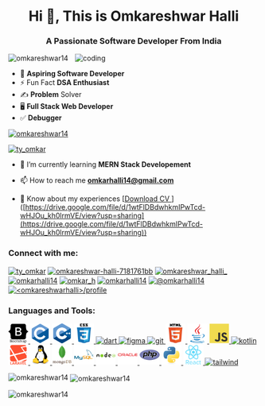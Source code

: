 <h1 align="center">Hi 👋, This is Omkareshwar Halli</h1>
<h3 align="center">A Passionate Software Developer From India</h3>

<img align="right" alt="coding" width="370" src="https://media2.giphy.com/media/qgQUggAC3Pfv687qPC/giphy.gif?cid=ecf05e47yifo1c99m96t5ikha7sutp2udbfqvtwu6dvfh63j&rid=giphy.gif&ct=g">


<p align="left"> <img src="https://komarev.com/ghpvc/?username=omkareshwar14&label=Profile%20views&color=0e75b6&style=flat" alt="omkareshwar14" /> </p>

- 🔆 **Aspiring Software Developer**
- ⚡ Fun Fact **DSA Enthusiast**
- ✍️ **Problem** Solver
- 🖥️ **Full Stack Web Developer**
- ✅ **Debugger**


<p align="left"> <a href="https://github.com/ryo-ma/github-profile-trophy"><img src="https://github-profile-trophy.vercel.app/?username=omkareshwar14" alt="omkareshwar14" /></a> </p>

<p align="left"> <a href="https://twitter.com/ty_omkar" target="blank"><img src="https://img.shields.io/twitter/follow/ty_omkar?logo=twitter&style=for-the-badge" alt="ty_omkar" /></a> </p>

- 🌱 I’m currently learning **MERN Stack Developement**

- 📫 How to reach me **omkarhalli14@gmail.com**

- 📄 Know about my experiences [[Download CV ](https://drive.google.com/file/d/1wtFlDBdwhkmIPwTcd-wHJOu_kh0lrmVE/view?usp=sharing)]([https://drive.google.com/file/d/1wtFlDBdwhkmIPwTcd-wHJOu_kh0lrmVE/view?usp=sharing](https://drive.google.com/file/d/1wtFlDBdwhkmIPwTcd-wHJOu_kh0lrmVE/view?usp=sharing))

<h3 align="left">Connect with me:</h3>
<p align="left">
<a href="https://twitter.com/ty_omkar" target="blank"><img align="center" src="https://raw.githubusercontent.com/rahuldkjain/github-profile-readme-generator/master/src/images/icons/Social/twitter.svg" alt="ty_omkar" height="30" width="40" /></a>
<a href="https://linkedin.com/in/omkareshwar-halli-7181761bb" target="blank"><img align="center" src="https://raw.githubusercontent.com/rahuldkjain/github-profile-readme-generator/master/src/images/icons/Social/linked-in-alt.svg" alt="omkareshwar-halli-7181761bb" height="30" width="40" /></a>
<a href="https://instagram.com/omkareshwar_halli_" target="blank"><img align="center" src="https://raw.githubusercontent.com/rahuldkjain/github-profile-readme-generator/master/src/images/icons/Social/instagram.svg" alt="omkareshwar_halli_" height="30" width="40" /></a>
<a href="https://www.hackerrank.com/omkarhalli14" target="blank"><img align="center" src="https://raw.githubusercontent.com/rahuldkjain/github-profile-readme-generator/master/src/images/icons/Social/hackerrank.svg" alt="omkarhalli14" height="30" width="40" /></a>
<a href="https://codeforces.com/profile/omkar_h" target="blank"><img align="center" src="https://raw.githubusercontent.com/rahuldkjain/github-profile-readme-generator/master/src/images/icons/Social/codeforces.svg" alt="omkar_h" height="30" width="40" /></a>
<a href="https://www.leetcode.com/omkarhalli14" target="blank"><img align="center" src="https://raw.githubusercontent.com/rahuldkjain/github-profile-readme-generator/master/src/images/icons/Social/leet-code.svg" alt="omkarhalli14" height="30" width="40" /></a>
<a href="https://www.hackerearth.com/@omkarhalli14" target="blank"><img align="center" src="https://raw.githubusercontent.com/rahuldkjain/github-profile-readme-generator/master/src/images/icons/Social/hackerearth.svg" alt="@omkarhalli14" height="30" width="40" /></a>
<a href="https://auth.geeksforgeeks.org/user/<omkareshwarhalli>/profile" target="blank"><img align="center" src="https://raw.githubusercontent.com/rahuldkjain/github-profile-readme-generator/master/src/images/icons/Social/geeks-for-geeks.svg" alt="<omkareshwarhalli>/profile" height="30" width="40" /></a>
</p>

<h3 align="left">Languages and Tools:</h3>
<p align="left"> <a href="https://getbootstrap.com" target="_blank" rel="noreferrer"> <img src="https://raw.githubusercontent.com/devicons/devicon/master/icons/bootstrap/bootstrap-plain-wordmark.svg" alt="bootstrap" width="40" height="40"/> </a> <a href="https://www.cprogramming.com/" target="_blank" rel="noreferrer"> <img src="https://raw.githubusercontent.com/devicons/devicon/master/icons/c/c-original.svg" alt="c" width="40" height="40"/> </a> <a href="https://www.w3schools.com/cpp/" target="_blank" rel="noreferrer"> <img src="https://raw.githubusercontent.com/devicons/devicon/master/icons/cplusplus/cplusplus-original.svg" alt="cplusplus" width="40" height="40"/> </a> <a href="https://www.w3schools.com/css/" target="_blank" rel="noreferrer"> <img src="https://raw.githubusercontent.com/devicons/devicon/master/icons/css3/css3-original-wordmark.svg" alt="css3" width="40" height="40"/> </a> <a href="https://dart.dev" target="_blank" rel="noreferrer"> <img src="https://www.vectorlogo.zone/logos/dartlang/dartlang-icon.svg" alt="dart" width="40" height="40"/> </a> <a href="https://www.figma.com/" target="_blank" rel="noreferrer"> <img src="https://www.vectorlogo.zone/logos/figma/figma-icon.svg" alt="figma" width="40" height="40"/> </a> <a href="https://git-scm.com/" target="_blank" rel="noreferrer"> <img src="https://www.vectorlogo.zone/logos/git-scm/git-scm-icon.svg" alt="git" width="40" height="40"/> </a> <a href="https://www.w3.org/html/" target="_blank" rel="noreferrer"> <img src="https://raw.githubusercontent.com/devicons/devicon/master/icons/html5/html5-original-wordmark.svg" alt="html5" width="40" height="40"/> </a> <a href="https://www.java.com" target="_blank" rel="noreferrer"> <img src="https://raw.githubusercontent.com/devicons/devicon/master/icons/java/java-original.svg" alt="java" width="40" height="40"/> </a> <a href="https://developer.mozilla.org/en-US/docs/Web/JavaScript" target="_blank" rel="noreferrer"> <img src="https://raw.githubusercontent.com/devicons/devicon/master/icons/javascript/javascript-original.svg" alt="javascript" width="40" height="40"/> </a> <a href="https://kotlinlang.org" target="_blank" rel="noreferrer"> <img src="https://www.vectorlogo.zone/logos/kotlinlang/kotlinlang-icon.svg" alt="kotlin" width="40" height="40"/> </a> <a href="https://laravel.com/" target="_blank" rel="noreferrer"> <img src="https://raw.githubusercontent.com/devicons/devicon/master/icons/laravel/laravel-plain-wordmark.svg" alt="laravel" width="40" height="40"/> </a> <a href="https://www.linux.org/" target="_blank" rel="noreferrer"> <img src="https://raw.githubusercontent.com/devicons/devicon/master/icons/linux/linux-original.svg" alt="linux" width="40" height="40"/> </a> <a href="https://www.mongodb.com/" target="_blank" rel="noreferrer"> <img src="https://raw.githubusercontent.com/devicons/devicon/master/icons/mongodb/mongodb-original-wordmark.svg" alt="mongodb" width="40" height="40"/> </a> <a href="https://www.mysql.com/" target="_blank" rel="noreferrer"> <img src="https://raw.githubusercontent.com/devicons/devicon/master/icons/mysql/mysql-original-wordmark.svg" alt="mysql" width="40" height="40"/> </a> <a href="https://nodejs.org" target="_blank" rel="noreferrer"> <img src="https://raw.githubusercontent.com/devicons/devicon/master/icons/nodejs/nodejs-original-wordmark.svg" alt="nodejs" width="40" height="40"/> </a> <a href="https://www.oracle.com/" target="_blank" rel="noreferrer"> <img src="https://raw.githubusercontent.com/devicons/devicon/master/icons/oracle/oracle-original.svg" alt="oracle" width="40" height="40"/> </a> <a href="https://www.php.net" target="_blank" rel="noreferrer"> <img src="https://raw.githubusercontent.com/devicons/devicon/master/icons/php/php-original.svg" alt="php" width="40" height="40"/> </a> <a href="https://www.python.org" target="_blank" rel="noreferrer"> <img src="https://raw.githubusercontent.com/devicons/devicon/master/icons/python/python-original.svg" alt="python" width="40" height="40"/> </a> <a href="https://reactjs.org/" target="_blank" rel="noreferrer"> <img src="https://raw.githubusercontent.com/devicons/devicon/master/icons/react/react-original-wordmark.svg" alt="react" width="40" height="40"/> </a> <a href="https://tailwindcss.com/" target="_blank" rel="noreferrer"> <img src="https://www.vectorlogo.zone/logos/tailwindcss/tailwindcss-icon.svg" alt="tailwind" width="40" height="40"/> </a> </p>

<p><img align="left" src="https://github-readme-stats.vercel.app/api/top-langs?username=omkareshwar14&show_icons=true&locale=en&layout=compact" alt="omkareshwar14" /></p>

<p>&nbsp;<img align="center" src="https://github-readme-stats.vercel.app/api?username=omkareshwar14&show_icons=true&locale=en" alt="omkareshwar14" /></p>

<p><img align="center" src="https://github-readme-streak-stats.herokuapp.com/?user=omkareshwar14&" alt="omkareshwar14" /></p>

